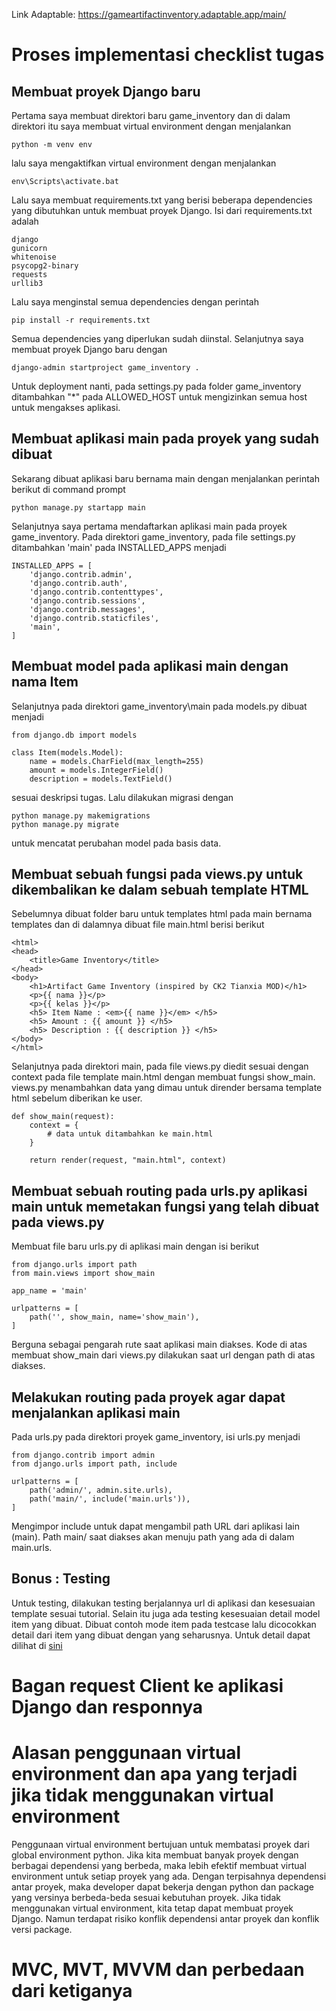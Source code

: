 Link Adaptable:
https://gameartifactinventory.adaptable.app/main/

# Proses implementasi checklist tugas

## Membuat proyek Django baru
Pertama saya membuat direktori baru game_inventory dan di dalam direktori itu saya membuat virtual environment dengan menjalankan
```
python -m venv env
```
lalu saya mengaktifkan virtual environment dengan menjalankan
```
env\Scripts\activate.bat
```
Lalu saya membuat requirements.txt yang berisi beberapa dependencies yang dibutuhkan untuk membuat proyek Django. Isi dari requirements.txt adalah
```
django
gunicorn
whitenoise
psycopg2-binary
requests
urllib3
```
Lalu saya menginstal semua dependencies dengan perintah
```
pip install -r requirements.txt
```
Semua dependencies yang diperlukan sudah diinstal. Selanjutnya saya membuat proyek Django baru dengan
```
django-admin startproject game_inventory .
```
Untuk deployment nanti, pada settings.py pada folder game_inventory ditambahkan "*" pada ALLOWED_HOST untuk mengizinkan semua host untuk mengakses aplikasi.

## Membuat aplikasi main pada proyek yang sudah dibuat
Sekarang dibuat aplikasi baru bernama main dengan menjalankan perintah berikut di command prompt
```
python manage.py startapp main
```
Selanjutnya saya pertama mendaftarkan aplikasi main pada proyek game_inventory. Pada direktori game_inventory, pada file settings.py ditambahkan 'main' pada INSTALLED_APPS menjadi
```
INSTALLED_APPS = [
    'django.contrib.admin',
    'django.contrib.auth',
    'django.contrib.contenttypes',
    'django.contrib.sessions',
    'django.contrib.messages',
    'django.contrib.staticfiles',
    'main',
]
```

## Membuat model pada aplikasi main dengan nama Item
Selanjutnya pada direktori game_inventory\main pada models.py dibuat menjadi
```
from django.db import models

class Item(models.Model):
    name = models.CharField(max_length=255)
    amount = models.IntegerField()
    description = models.TextField()
```
sesuai deskripsi tugas.
Lalu dilakukan migrasi dengan
```
python manage.py makemigrations
python manage.py migrate
```
untuk mencatat perubahan model pada basis data.

## Membuat sebuah fungsi pada views.py untuk dikembalikan ke dalam sebuah template HTML
Sebelumnya dibuat folder baru untuk templates html pada main bernama templates dan di dalamnya dibuat file main.html berisi berikut
```
<html>
<head>
    <title>Game Inventory</title>
</head>
<body>
    <h1>Artifact Game Inventory (inspired by CK2 Tianxia MOD)</h1>
    <p>{{ nama }}</p>
    <p>{{ kelas }}</p>
	<h5> Item Name : <em>{{ name }}</em> </h5>
	<h5> Amount : {{ amount }} </h5>
	<h5> Description : {{ description }} </h5>
</body>
</html>
```
Selanjutnya pada direktori main, pada file views.py diedit sesuai dengan context pada file template main.html dengan membuat fungsi show_main. views.py menambahkan data yang dimau untuk dirender bersama template html sebelum diberikan ke user.
```
def show_main(request):
    context = {
        # data untuk ditambahkan ke main.html
    }

    return render(request, "main.html", context)
```

## Membuat sebuah routing pada urls.py aplikasi main untuk memetakan fungsi yang telah dibuat pada views.py
Membuat file baru urls.py di aplikasi main dengan isi berikut
```
from django.urls import path
from main.views import show_main

app_name = 'main'

urlpatterns = [
    path('', show_main, name='show_main'),
]
```
Berguna sebagai pengarah rute saat aplikasi main diakses. Kode di atas membuat show_main dari views.py dilakukan saat url dengan path di atas diakses.

## Melakukan routing pada proyek agar dapat menjalankan aplikasi main
Pada urls.py pada direktori proyek game_inventory, isi urls.py menjadi
```
from django.contrib import admin
from django.urls import path, include

urlpatterns = [
    path('admin/', admin.site.urls),
    path('main/', include('main.urls')),
]
```
Mengimpor include untuk dapat mengambil path URL dari aplikasi lain (main). Path main/ saat diakses akan menuju path yang ada di dalam main.urls.

## Bonus : Testing
Untuk testing, dilakukan testing berjalannya url di aplikasi dan kesesuaian template sesuai tutorial. Selain itu juga ada testing kesesuaian detail model item yang dibuat.
Dibuat contoh mode item pada testcase lalu dicocokkan detail dari item yang dibuat dengan yang seharusnya.
Untuk detail dapat dilihat di [sini](main/tests.py)

# Bagan request Client ke aplikasi Django dan responnya


# Alasan penggunaan virtual environment dan apa yang terjadi jika tidak menggunakan virtual environment
Penggunaan virtual environment bertujuan untuk membatasi proyek dari global environment python. Jika kita membuat banyak proyek dengan berbagai dependensi yang berbeda, maka lebih efektif membuat virtual environment untuk setiap proyek yang ada. Dengan terpisahnya dependensi antar proyek, maka developer dapat bekerja dengan python dan package yang versinya berbeda-beda sesuai kebutuhan proyek.
Jika tidak menggunakan virtual environment, kita tetap dapat membuat proyek Django. Namun terdapat risiko konflik dependensi antar proyek dan konflik versi package.

# MVC, MVT, MVVM dan perbedaan dari ketiganya